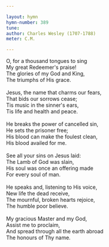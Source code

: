 ```yaml
---

layout: hymn
hymn-number: 389
tune: 
author: Charles Wesley (1707-1788)
meter: C.M.

---
```

O, for a thousand tongues to sing<br>My great Redeemer's praise!<br>The glories of my God and King,<br>The triumphs of His grace.<br><br>Jesus, the name that charms our fears,<br>That bids our sorrows cease;<br>Tis music in the sinner's ears,<br>Tis life and health and peace.<br><br>He breaks the power of cancelled sin,<br>He sets the prisoner free;<br>His blood can make the foulest clean,<br>His blood availed for me.<br><br>See all your sins on Jesus laid:<br>The Lamb of God was slain,<br>His soul was once an offering made<br>For every soul of man.<br><br>He speaks and, listening to His voice,<br>New life the dead receive,<br>The mournful, broken hearts rejoice,<br>The humble poor believe.<br><br>My gracious Master and my God,<br>Assist me to proclaim,<br>And spread through all the earth abroad<br>The honours of Thy name.<br><br><br>
